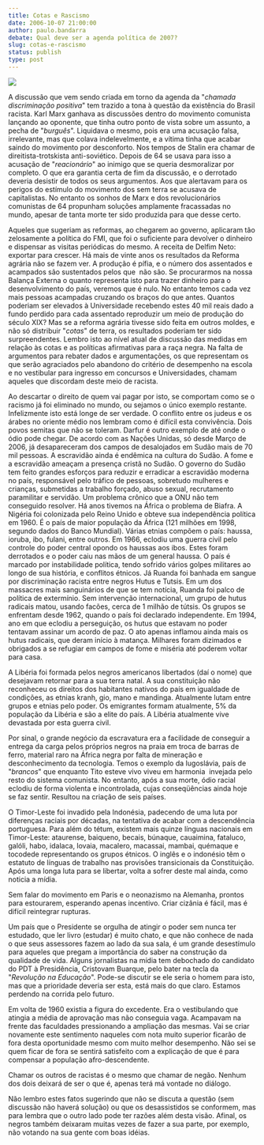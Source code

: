 ```yaml
---
title: Cotas e Rascismo
date: 2006-10-07 21:00:00
author: paulo.bandarra
debate: Qual deve ser a agenda política de 2007?
slug: cotas-e-rascismo
status: publish 
type: post
---
```


![](http://www.digitalhistory.uh.edu/reconstruction/section2/images/section2_15.jpg)


A discussão que vem sendo criada em torno da agenda da "*chamada discriminação positiva*" tem trazido a tona à questão da existência do Brasil racista. Karl Marx ganhava as discussões dentro do movimento comunista lançando ao oponente, que tinha outro ponto de vista sobre um assunto, a pecha de "*burguês*". Liquidava o mesmo, pois era uma acusação falsa, irrelevante, mas que colava indelevelmente, e a vítima tinha que acabar saindo do movimento por desconforto. Nos tempos de Stalin era chamar de direitista-trotskista anti-soviético. Depois de 64 se usava para isso a acusação de "*reacionário*" ao inimigo que se queria desmoralizar por completo. O que era garantia certa de fim da discussão, e o derrotado deveria desistir de todos os seus argumentos. Aos que alertavam para os perigos do estímulo do movimento dos sem terra se acusava de capitalistas. No entanto os sonhos de Marx e dos revolucionários comunistas de 64 propunham soluções amplamente fracassadas no mundo, apesar de tanta morte ter sido produzida para que desse certo.


Aqueles que sugeriam as reformas, ao chegarem ao governo, aplicaram tão zelosamente a política do FMI, que foi o suficiente para devolver o dinheiro e dispensar as visitas periódicas do mesmo. A receita de Delfim Neto: exportar para crescer. Há mais de vinte anos os resultados da Reforma agrária não se fazem ver. A produção é pífia, e o número dos assentados e acampados são sustentados pelos que  não são. Se procurarmos na nossa Balança Externa o quanto representa isto para trazer dinheiro para o desenvolvimento do país, veremos que é nulo. No entanto temos cada vez mais pessoas acampadas cruzando os braços do que antes. Quantos poderiam ser elevados à Universidade recebendo estes 40 mil reais dado a fundo perdido para cada assentado reproduzir um meio de produção do século XIX? Mas se a reforma agrária tivesse sido feita em outros moldes, e não só distribuir "*cotas*" de terra, os resultados poderiam ter sido surpreendentes. Lembro isto ao nível atual de discussão das medidas em relação às cotas e as políticas afirmativas para a raça negra. Na falta de argumentos para rebater dados e argumentações, os que representam os que serão agraciados pelo abandono do critério de desempenho na escola e no vestibular para ingresso em concursos e Universidades, chamam aqueles que discordam deste meio de racista.


Ao descartar o direito de quem vai pagar por isto, se comportam como se o racismo já foi eliminado no mundo, ou sejamos o único exemplo restante. Infelizmente isto está longe de ser verdade. O conflito entre os judeus e os árabes no oriente médio nos lembram como é difícil esta convivência. Dois povos semitas que não se toleram. Darfur é outro exemplo de até onde o ódio pode chegar. De acordo com as Nações Unidas, só desde Março de 2006, já desapareceram dos campos de desalojados em Sudão mais de 70 mil pessoas. A escravidão ainda é endêmica na cultura do Sudão. A fome e a escravidão ameaçam a presença cristã no Sudão. O governo do Sudão tem feito grandes esforços para reduzir e erradicar a escravidão moderna no país, responsável pelo tráfico de pessoas, sobretudo mulheres e crianças, submetidas a trabalho forçado, abuso sexual, recrutamento paramilitar e servidão. Um problema crônico que a ONU não tem conseguido resolver. Há anos tivemos na África o problema de Biafra. A Nigéria foi colonizada pelo Reino Unido e obteve sua independência política em 1960. É o país de maior população da África (121 milhões em 1998, segundo dados do Banco Mundial). Várias etnias compõem o país: haussa, ioruba, ibo, fulani, entre outros. Em 1966, eclodiu uma guerra civil pelo controle do poder central opondo os haussas aos ibos. Estes foram derrotados e o poder caiu nas mãos de um general haussa. O país é marcado por instabilidade política, tendo sofrido vários golpes militares ao longo de sua história, e conflitos étnicos. Já Ruanda foi banhada em sangue por discriminação racista entre negros Hutus e Tutsis. Em um dos massacres mais sanguinários de que se tem notícia, Ruanda foi palco de política de extermínio. Sem intervenção internacional, um grupo de hutus radicais matou, usando facões, cerca de 1 milhão de tútsis. Os grupos se enfrentam desde 1962, quando o país foi declarado independente. Em 1994, ano em que eclodiu a perseguição, os hutus que estavam no poder tentavam assinar um acordo de paz. O ato apenas inflamou ainda mais os hutus radicais, que deram início à matança. Milhares foram dizimados e obrigados a se refugiar em campos de fome e miséria até poderem voltar para casa.


A Libéria foi formada pelos negros americanos libertados (daí o nome) que desejavam retornar para a sua terra natal. A sua constituição não reconheceu os direitos dos habitantes nativos do país em igualdade de condições, as etnias kranh, gio, mano e mandinga. Atualmente lutam entre grupos e etnias pelo poder. Os emigrantes formam atualmente, 5% da população da Libéria e são a elite do país. A Libéria atualmente vive devastada por esta guerra civil. 


Por sinal, o grande negócio da escravatura era a facilidade de conseguir a entrega da carga pelos próprios negros na praia em troca de barras de ferro, material raro na África negra por falta de mineração e desconhecimento da tecnologia. Temos o exemplo da Iugoslávia, país de "*brancos*" que enquanto Tito esteve vivo viveu em harmonia  invejada pelo resto do sistema comunista. No entanto, após a sua morte, ódio racial eclodiu de forma violenta e incontrolada, cujas conseqüências ainda hoje se faz sentir. Resultou na criação de seis países.


O Timor-Leste foi invadido pela Indonésia, padecendo de uma luta por diferenças raciais por décadas, na tentativa de acabar com a descendência portuguesa. Para além do tétum, existem mais quinze línguas nacionais em Timor-Leste: ataurense, baiqueno, becais, búnaque, cauaimina, fataluco, galóli, habo, idalaca, lovaia, macalero, macassai, mambai, quémaque e tocodede representando os grupos étnicos. O inglês e o indonésio têm o estatuto de línguas de trabalho nas provisões transicionais da Constituição. Após uma longa luta para se libertar, volta a sofrer deste mal ainda, como noticia a mídia.


Sem falar do movimento em Paris e o neonazismo na Alemanha, prontos para estourarem, esperando apenas incentivo. Criar cizânia é fácil, mas é difícil reintegrar rupturas.


Um país que o Presidente se orgulha de atingir o poder sem nunca ter estudado, que ler livro (estudar) é muito chato, e que não conhece de nada o que seus assessores fazem ao lado da sua sala, é um grande desestímulo para aqueles que pregam a importância do saber na construção da qualidade de vida. Alguns jornalistas na mídia tem debochado do candidato do PDT à Presidência, Cristovam Buarque, pelo bater na tecla da "*Revolução na Educação*". Pode-se discutir se ele seria o homem para isto, mas que a prioridade deveria ser esta, está mais do que claro. Estamos perdendo na corrida pelo futuro.


Em volta de 1960 existia a figura do excedente. Era o vestibulando que atingia a média de aprovação mas não conseguia vaga. Acampavam na frente das faculdades pressionando a ampliação das mesmas. Vai se criar novamente este sentimento naqueles com nota muito superior ficarão de fora desta oportunidade mesmo com muito melhor desempenho. Não sei se quem ficar de fora se sentirá satisfeito com a explicação de que é para compensar a população afro-descendente.


Chamar os outros de racistas é o mesmo que chamar de negão. Nenhum dos dois deixará de ser o que é, apenas terá má vontade no diálogo.


Não lembro estes fatos sugerindo que não se discuta a questão (sem discussão não haverá solução) ou que os desassistidos se conformem, mas para lembra que o outro lado pode ter razões além desta visão. Afinal, os negros também deixaram muitas vezes de fazer a sua parte, por exemplo, não votando na sua gente com boas idéias.   



